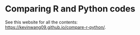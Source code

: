 # Comparing R and Python codes

See this website for all the contents: https://kevinwang09.github.io/compare-r-python/. 